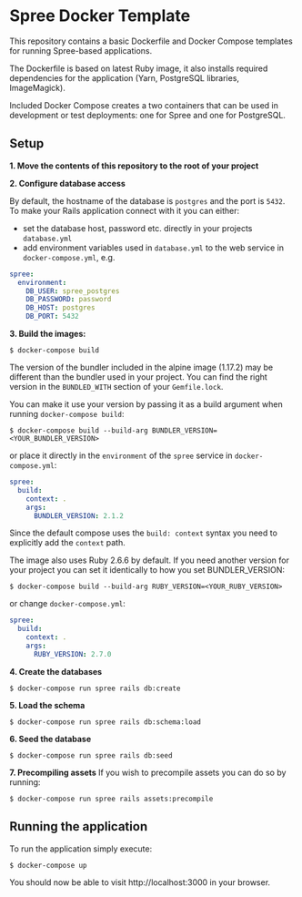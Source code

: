 # Spree Docker Template

This repository contains a basic Dockerfile and Docker Compose templates for running Spree-based applications.

The Dockerfile is based on latest Ruby image, it also installs required dependencies for the application (Yarn, PostgreSQL libraries, ImageMagick).

Included Docker Compose creates a two containers that can be used in development or test deployments: one for Spree and one for PostgreSQL.

## Setup

**1. Move the contents of this repository to the root of your project**

**2. Configure database access**

By default, the hostname of the database is `postgres` and the port is `5432`. To make your Rails application connect with it you can either:
- set the database host, password etc. directly in your projects `database.yml`
- add environment variables used in `database.yml` to the web service in `docker-compose.yml`, e.g.
```yaml
spree:
  environment:
    DB_USER: spree_postgres
    DB_PASSWORD: password
    DB_HOST: postgres
    DB_PORT: 5432
``` 

**3. Build the images:**
```console
$ docker-compose build
```
The version of the bundler included in the alpine image (1.17.2) may be different than the bundler used in your project. You can find the right version in the `BUNDLED_WITH` section of your `Gemfile.lock`.

You can make it use your version by passing it as a build argument when running `docker-compose build`:
```console
$ docker-compose build --build-arg BUNDLER_VERSION=<YOUR_BUNDLER_VERSION>
```
or place it directly in the `environment` of the `spree` service in `docker-compose.yml`:
```yaml
spree:
  build:
    context: .
    args:
      BUNDLER_VERSION: 2.1.2
```
Since the default compose uses the `build: context` syntax you need to explicitly add the `context` path.

The image also uses Ruby 2.6.6 by default. If you need another version for your project you can set it identically to how you set BUNDLER_VERSION:

```console
$ docker-compose build --build-arg RUBY_VERSION=<YOUR_RUBY_VERSION>
```

or change `docker-compose.yml`:
```yaml
spree:
  build:
    context: .
    args:
      RUBY_VERSION: 2.7.0
```

**4. Create the databases**
```console
$ docker-compose run spree rails db:create
```

**5. Load the schema**
```console
$ docker-compose run spree rails db:schema:load
```

**6. Seed the database**
```console
$ docker-compose run spree rails db:seed
```

**7. Precompiling assets**
If you wish to precompile assets you can do so by running:
```console
$ docker-compose run spree rails assets:precompile
```

## Running the application

To run the application simply execute:
```console
$ docker-compose up
```

You should now be able to visit http://localhost:3000 in your browser.

